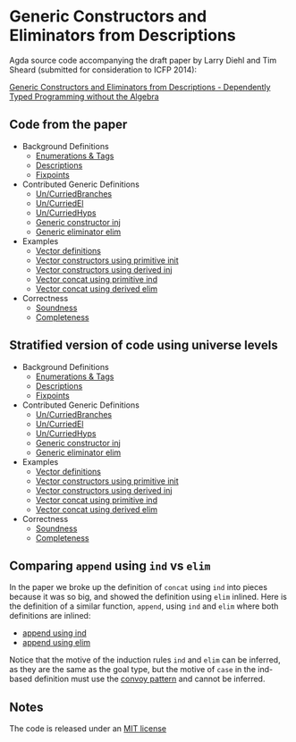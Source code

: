 Generic Constructors and Eliminators from Descriptions
======================================================

Agda source code accompanying the draft paper by Larry Diehl and Tim Sheard (submitted for consideration to ICFP 2014):

[Generic Constructors and Eliminators from Descriptions - Dependently Typed Programming without the Algebra](http://bit.ly/1cxA0QF)

Code from the paper
-------------------

* Background Definitions
  * [Enumerations & Tags](src/GenericElim/Desc.agda#L12-L28)
  * [Descriptions](src/GenericElim/Desc.agda#L51-L75)
  * [Fixpoints](src/GenericElim/Desc.agda#L161-L192)
* Contributed Generic Definitions
  * [Un/CurriedBranches](src/GenericElim/Desc.agda#L30-L47)
  * [Un/CurriedEl](src/GenericElim/Desc.agda#L79-L102)
  * [Un/CurriedHyps](src/GenericElim/Desc.agda#L106-L157)
  * [Generic constructor inj](src/GenericElim/Desc.agda#L164-L165)
  * [Generic eliminator elim](src/GenericElim/Desc.agda#L196-L238)
* Examples
  * [Vector definitions](src/GenericElim/Desc.agda#L346-L427)
  * [Vector constructors using primitive init](src/GenericElim/Desc.agda#L429-L433)
  * [Vector constructors using derived inj](src/GenericElim/Desc.agda#L435-L439)
  * [Vector concat using primitive ind](src/GenericElim/Desc.agda#L443-L553)
  * [Vector concat using derived elim](src/GenericElim/Desc.agda#L557-L579)
* Correctness
  * [Soundness](src/GenericElim/Desc.agda#L242-L254)
  * [Completeness](src/GenericElim/Desc.agda#L256-L342)

Stratified version of code using universe levels
------------------------------------------------

* Background Definitions
  * [Enumerations & Tags](src/GenericElim/DescL.agda#L12-L28)
  * [Descriptions](src/GenericElim/DescL.agda#L51-L75)
  * [Fixpoints](src/GenericElim/DescL.agda#L161-L192)
* Contributed Generic Definitions
  * [Un/CurriedBranches](src/GenericElim/DescL.agda#L30-L47)
  * [Un/CurriedEl](src/GenericElim/DescL.agda#L79-L102)
  * [Un/CurriedHyps](src/GenericElim/DescL.agda#L106-L157)
  * [Generic constructor inj](src/GenericElim/DescL.agda#L164-L165)
  * [Generic eliminator elim](src/GenericElim/DescL.agda#L196-L238)
* Examples
  * [Vector definitions](src/GenericElim/DescL.agda#L346-L427)
  * [Vector constructors using primitive init](src/GenericElim/DescL.agda#L429-L433)
  * [Vector constructors using derived inj](src/GenericElim/DescL.agda#L435-L439)
  * [Vector concat using primitive ind](src/GenericElim/DescL.agda#L443-L553)
  * [Vector concat using derived elim](src/GenericElim/DescL.agda#L557-L579)
* Correctness
  * [Soundness](src/GenericElim/DescL.agda#L242-L254)
  * [Completeness](src/GenericElim/DescL.agda#L256-L342)

Comparing `append` using `ind` vs `elim`
------------------------------------------

In the paper we broke up the definition of `concat` using `ind` into
pieces because it was so big, and showed the definition using `elim`
inlined. Here is the definition of a similar function, `append`, using
`ind` and `elim` where both definitions are inlined:

* [append using ind](src/GenericElim/Desc.agda#L477-L497)
* [append using elim](src/GenericElim/Desc.agda#L571-L574)

Notice that the motive of the induction rules `ind` and `elim` can be
inferred, as they are the same as the goal type, but the motive of
`case` in the ind-based definition must use the
[convoy pattern](http://adam.chlipala.net/cpdt/html/MoreDep.html)
and cannot be inferred.

Notes
-----

The code is released under an [MIT license](src/LICENSE)